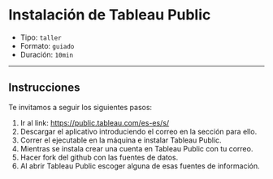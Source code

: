 # Instalación de Tableau Public

* Tipo: `taller`
* Formato: `guiado`
* Duración: `10min`

***

## Instrucciones

Te invitamos a seguir los siguientes pasos:

1. Ir al link: https://public.tableau.com/es-es/s/
2. Descargar el aplicativo introduciendo el correo en la sección para ello.
3. Correr el ejecutable en la máquina e instalar Tableau Public.
4. Mientras se instala crear una cuenta en Tableau Public con tu correo.
5. Hacer fork del github con las fuentes de datos.
6. Al abrir Tableau Public escoger alguna de esas fuentes de información.
